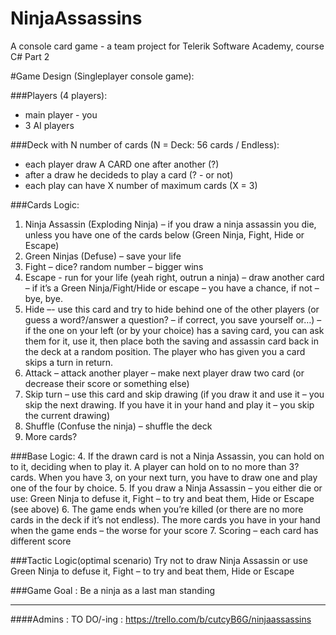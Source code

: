 # NinjaAssassins
A console card game - a team project for Telerik Software Academy, course C# Part 2

#Game Design (Singleplayer console game):

###Players (4 players):
* main player - you
* 3 AI players

###Deck with N number of cards (N = Deck: 56 cards / Endless):
- each player draw A CARD one after another (?)
- after a draw he decideds to play a card (? - or not)
- each play can have X number of maximum cards (X = 3)

###Cards Logic:
1.	Ninja Assassin (Exploding Ninja) – if you draw a ninja assassin you die, unless you have one of the cards below (Green Ninja, Fight, Hide or Escape)
2.	Green Ninjas (Defuse) – save your life
3.	Fight – dice? random number – bigger wins
4.	Escape - run for your life (yeah right, outrun a ninja) – draw another card – if it’s a Green Ninja/Fight/Hide or escape – you have a chance, if not – bye, bye.
5.	Hide –- use this card and try to hide behind one of the other players (or guess a word?/answer a question? – if correct, you save yourself or…) – if the one on your left (or by your choice) has a saving card, you can ask them for it, use it, then place both the saving and assassin card back in the deck at a random position. The player who has given you a card skips a turn in return.
6.	Attack – attack another player – make next player draw two card (or decrease their score or something else)
7.	Skip turn – use this card and skip drawing (if you draw it and use it – you skip the next drawing. If you have it in your hand and play it – you skip the current drawing)
8.	Shuffle (Confuse the ninja) – shuffle the deck
9.	More cards?

###Base Logic:
4.	If the drawn card is not a Ninja Assassin, you can hold on to it, deciding when to play it. A player can hold on to no more than 3? cards. When you have 3, on your next turn, you have to draw one and play one of the four by choice.
5.	If you draw a Ninja Assassin – you either die or use: Green Ninja to defuse it, Fight – to try and beat them, Hide or Escape (see above)
6.	The game ends when you’re killed (or there are no more cards in the deck if it’s not endless). The more cards you have in your hand when the game ends – the worse for your score
7.	Scoring – each card has different score

###Tactic Logic(optimal scenario)
 Try not to draw Ninja Assassin or use Green Ninja to defuse it, Fight – to try and beat them, Hide or Escape

###Game Goal :
 Be a ninja as a last man standing


-----------------------------------------------------------
####Admins : TO DO/-ing : https://trello.com/b/cutcyB6G/ninjaassassins
